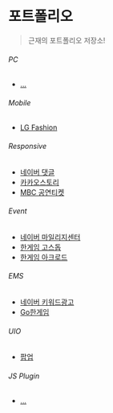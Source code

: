 # 포트폴리오
> 근재의 포트폴리오 저장소!

###### PC
- [...](README.md)

###### Mobile
- [LG Fashion](Mobile/LG_Fashion(Mobile))

###### Responsive
- [네이버 댓글](Responsive/네이버_댓글(Rsponsive))
- [카카오스토리](Responsive/카카오스토리(Rsponsive))
- [MBC 공연티켓](Responsive/MBC_공연티켓(Rsponsive))

###### Event
- [네이버 마일리지센터](Event/네이버_마일리지센터(Event))
- [한게임 고스돕](Event/한게임_고스돕(Event))
- [한게임 아크로드](Event/한게임_아크로드(Event))

###### EMS
- [네이버 키워드광고](EMS/네이버_키워드광고(EMS))
- [Go한게임](EMS/Go한게임(EMS))

###### UIO
- [팝업](UIO/팝업(UIO))

###### JS Plugin
- [...](Plugin/README.md)
